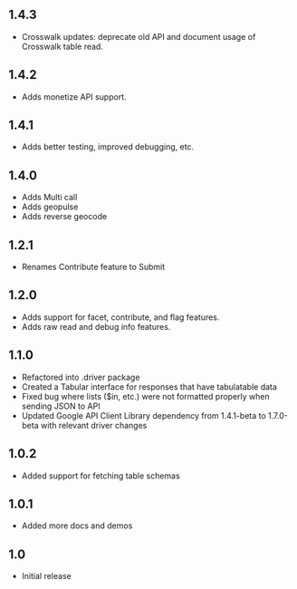 ## 1.4.3
 * Crosswalk updates: deprecate old API and document usage of Crosswalk table read.

## 1.4.2
 * Adds monetize API support.

## 1.4.1
 * Adds better testing, improved debugging, etc.

## 1.4.0

 * Adds Multi call
 * Adds geopulse
 * Adds reverse geocode

## 1.2.1

 * Renames Contribute feature to Submit

## 1.2.0

 * Adds support for facet, contribute, and flag features.
 * Adds raw read and debug info features.

## 1.1.0

 * Refactored into .driver package
 * Created a Tabular interface for responses that have tabulatable data
 * Fixed bug where lists ($in, etc.) were not formatted properly when sending JSON to API
 * Updated Google API Client Library dependency from 1.4.1-beta to 1.7.0-beta with relevant driver changes

## 1.0.2

 * Added support for fetching table schemas

## 1.0.1

 * Added more docs and demos

## 1.0

 * Initial release
